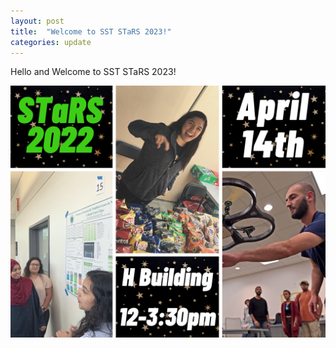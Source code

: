```yaml
---
layout: post
title:  "Welcome to SST STaRS 2023!"
categories: update
---
```


Hello and Welcome to SST STaRS 2023!

![](/assets/images/stars-2022.png)


